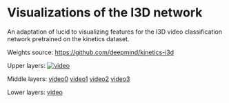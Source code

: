 # Visualizations of the I3D network

An adaptation of lucid to visualizing features for the I3D
video classification network pretrained on the kinetics dataset.

Weights source: 
https://github.com/deepmind/kinetics-i3d


Upper layers: [![video](https://raw.githubusercontent.com/Arseny-N/c3d-vis/master/images/middle_layers_0.gif)](https://youtu.be/vt5fpE0bzSY)

Middle layers:
 [video0](https://youtu.be/gh4YevZwdxo)
 [video1](https://youtu.be/ecemlLphnsc)
 [video2](https://youtu.be/TKAXHMWmJDU)
 [video3](https://youtu.be/gqOiKc8V0Io)

Lower layers: [video](https://youtu.be/W4zUmejOVlA)

